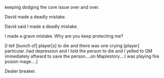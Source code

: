 keeping dodging the core issue over and over.

David made a deadly mistake.

David said I made a deadly mistake.

I made a grave mistake. Why are you keep protecting me?

[I tell [bunch of] player[s] to die and there was one crying [player] particular..had depression and I told the person to die and I yelled to GM immediately aftward to save the person....on Maplestory....I was playing fire posion mage....]

Dealer breaker.
